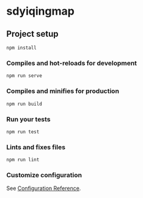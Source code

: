 # sdyiqingmap

## Project setup
```
npm install

```

### Compiles and hot-reloads for development
```
npm run serve

```

### Compiles and minifies for production
```
npm run build

```

### Run your tests
```
npm run test
```

### Lints and fixes files
```
npm run lint
```

### Customize configuration
See [Configuration Reference](https://cli.vuejs.org/config/).

